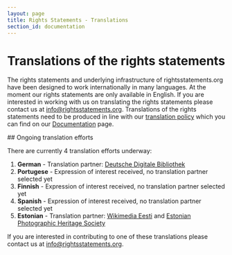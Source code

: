 ```yaml
---
layout: page
title: Rights Statements - Translations
section_id: documentation
---
```


# Translations of the rights statements

The rights statements and underlying infrastructure of rightsstatements.org have been designed to work internationally in many languages. At the moment our rights statements are only available in English. If you are interested in working with us on translating the rights statements please contact us at [info@rightsstatements.org](mailto:info@rightsstatements.org). Translations of the rights statements need to be produced in line with our [translation policy](/en/documentation/translation-policy/) which you can find on our [Documentation](/en/documentation/) page.

<div class="box">
## Ongoing translation efforts

There are currently 4 translation efforts underway:

1. **German** - Translation partner: [Deutsche Digitale Bibliothek](https://www.deutsche-digitale-bibliothek.de/)
2. **Portugese** -  Expression of interest received, no translation partner selected yet
3. **Finnish** - Expression of interest received, no translation partner selected yet
4. **Spanish** - Expression of interest received, no translation partner selected yet
5. **Estonian** - Translation partner: [Wikimedia Eesti](https://ee.wikimedia.org/wiki/Esileht) and [Estonian Photographic Heritage Society](http://fotoparand.org.ee/wp/eng/)

If you are interested in contributing to one of these translations please contact us at [info@rightsstatements.org](mailto:info@rightsstatements.org).
</div>
